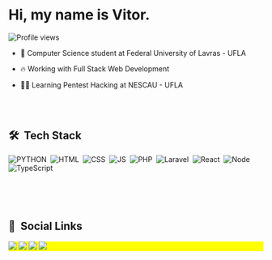 <h1 align = "left">Hi, my name is Vitor.</h1>
<p align="left"> <img src="https://komarev.com/ghpvc/?username=vitormeloa&color=yellow" alt="Profile views" /> </p>

- 🔭 Computer Science student at Federal University of Lavras - UFLA

- 🔥 Working with Full Stack Web Development

- 👨‍💻 Learning Pentest Hacking at NESCAU - UFLA

<br><br>

## 🛠 &nbsp;Tech Stack

![PYTHON](https://img.shields.io/badge/-Python-05122A?style=flat&logo=Python)&nbsp;
![HTML](https://img.shields.io/badge/-HTML-05122A?style=flat&logo=HTML5)&nbsp;
![CSS](https://img.shields.io/badge/-CSS-05122A?style=flat&logo=CSS3&logoColor=1572B6)&nbsp;
![JS](https://img.shields.io/badge/-JavaScript-05122A?style=flat&logo=javascript)&nbsp;
![PHP](https://img.shields.io/badge/-PHP-05122A?style=flat&logo=PHP)&nbsp;
![Laravel](https://img.shields.io/badge/-Laravel-05122A?style=flat&logo=Laravel)&nbsp;
![React](https://img.shields.io/badge/-React-05122A?style=flat&logo=React)&nbsp;
![Node](https://img.shields.io/badge/-Node-05122A?style=flat&logo=Node.js)&nbsp;
![TypeScript](https://img.shields.io/badge/-TypeScript-05122A?style=flat&logo=TypeScript)&nbsp;

<br><br><br>

<!-- ## ⚙️ &nbsp;GitHub Analytics

<p align="center">
  <a href="https://github.com/vitormeloa">
  <img height="160em" src="https://github-readme-stats.vercel.app/api?username=vitormeloa&show_icons=true&theme=dark&include_all_commits=true&count_private=true"/>
  <img height="160em" src="https://github-readme-stats.vercel.app/api/top-langs/?username=vitormeloa&layout=compact&langs_count=7&theme=dark"/>
</p>

<br><br> -->

## 📱 &nbsp;Social Links

<p align="left" style="background:yellow">
  <a href="https://instagram.com/v1tor.melo" target="_blank"><img src="https://img.shields.io/badge/-Instagram-%23E4405F?style=for-the-badge&logo=instagram&logoColor=white" target="_blank"></a>
 	<a href="https://www.twitch.tv/vma_dev" target="_blank"><img src="https://img.shields.io/badge/Twitch-9146FF?style=for-the-badge&logo=twitch&logoColor=white" target="_blank"></a>
  <a href = "melo.vitor2001@gmail.com"><img src="https://img.shields.io/badge/-Email-%23333?style=for-the-badge&logo=gmail&logoColor=white" target="_blank"></a>
  <a href="https://www.linkedin.com/in/vitor-melo-assuncao" target="_blank"><img src="https://img.shields.io/badge/-LinkedIn-%230077B5?style=for-the-badge&logo=linkedin&logoColor=white" target="_blank"></a> 
</p>

<!--   ![Snake animation](https://github.com/vitormeloa/vitormeloa/blob/output/github-contribution-grid-snake.svg)
 -->
